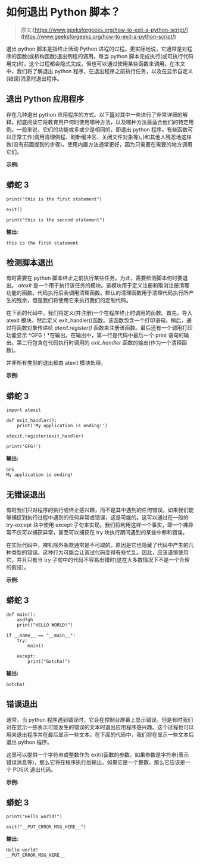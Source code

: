 # 如何退出 Python 脚本？

> 原文:[https://www.geeksforgeeks.org/how-to-exit-a-python-script/](https://www.geeksforgeeks.org/how-to-exit-a-python-script/)

退出 python 脚本是指终止活动 Python 进程的过程。更实际地说，它通常是对程序的函数(或析构函数)退出例程的调用。每当 python 脚本完成执行(或可执行代码用完)时，这个过程都会隐式完成，但也可以通过使用某些函数来调用。在本文中，我们将了解退出 python 程序，在退出程序之前执行任务，以及在显示自定义(错误)消息时退出程序。

## **退出 Python 应用程序**

存在几种退出 python 应用程序的方式。以下[篇](https://www.geeksforgeeks.org/python-exit-commands-quit-exit-sys-exit-and-os-_exit/)对其中一些进行了非常详细的解释。彻底阅读它将教育用户何时使用哪种方法，以及哪种方法最适合他们的特定用例。一般来说，它们的功能或多或少是相同的，即退出 python 程序。有些函数可以正常工作(调用清理例程、刷新缓冲区、关闭文件对象等)。)和其他人残忍地这样做(没有前面提到的步骤)。使用内置方法通常更好，因为只需要在需要的地方调用它们。

**示例:**

## 蟒蛇 3

```
print("this is the first statement")

exit()

print("this is the second statement")
```

**输出:**

```
this is the first statement
```

## 检测脚本退出

有时需要在 python 脚本终止之前执行某些任务。为此，需要检测脚本何时要退出。 *atexit* 是一个用于执行该任务的模块。该模块用于定义注册和取消注册清理功能的函数。代码执行后会调用清理函数。默认的清理函数用于清理代码执行所产生的残余，但是我们将使用它来执行我们的定制代码。

在下面的代码中，我们将定义(并注册)一个在程序终止时调用的函数。首先，导入 atexit 模块。然后定义 exit_handler()函数。该函数包含一个打印语句。稍后，通过将函数对象传递给 *atexit.register()* 函数来注册该函数。最后还有一个调用打印功能显示 *GFG！*在输出。在输出中，第一行是代码中最后一个 print 语句的输出。第二行包含在代码执行时调用的 *exit_handler* 函数的输出(作为一个清理函数)。

并非所有类型的退出都由 atexit 模块处理。

**示例:**

## 蟒蛇 3

```
import atexit

def exit_handler():
    print('My application is ending!')

atexit.register(exit_handler)

print('GFG!')
```

**输出:**

```
GFG
My application is ending!
```

## **无错误退出**

有时我们只对程序的执行或终止感兴趣，而不是其中遇到的任何错误。如果我们能够捕捉到执行过程中遇到的任何异常或错误，这是可能的。这可以通过在一般的 try-except 块中使用 except:子句来实现。我们将利用这样一个事实，即一个裸异常不仅可以捕获异常，甚至可以捕获在 try 块执行期间遇到的某些中断和错误。

在实际代码中，裸机除外条款通常是不可取的。原因是它也隐藏了代码中产生的几种类型的错误。这种行为可能会让调试代码变得有些忙乱。因此，应该谨慎使用它，并且只有当 try 子句中的代码不容易出错时(这在大多数情况下不是一个合理的假设)。

**示例:**

## 蟒蛇 3

```
def main():
    asdfgh
    print("HELLO WORLD!")

if __name__ == "__main__":
    try:
        main()

    except:
        print("Gotcha!")
```

**输出:**

```
Gotcha!
```

## **错误退出**

通常，当 python 程序遇到错误时，它会在控制台屏幕上显示错误。但是有时我们对在显示一些表示可能发生的错误的文本时退出应用程序感兴趣。这个过程也可以用来退出程序并在最后显示一些文本。在下面的代码中，我们将在显示一些文本后退出 python 程序。

这里可以提供一个字符串或整数作为 exit()函数的参数。如果参数是字符串(表示错误消息等)，那么它将在程序执行后输出。如果它是一个整数，那么它应该是一个 POSIX 退出代码。

**示例:**

## 蟒蛇 3

```
print("Hello world!")

exit("__PUT_ERROR_MSG_HERE__")
```

**输出:**

```
Hello world!
__PUT_ERROR_MSG_HERE__
```